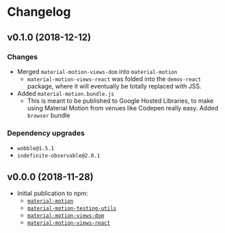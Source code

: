 # Changelog #

## v0.1.0 (2018-12-12) ##
### Changes ###
- Merged `material-motion-views-dom` into `material-motion`
  - `material-motion-views-react` was folded into the `demos-react` package, where it will eventually be totally replaced with JSS.
- Added `material-motion.bundle.js`
  - This is meant to be published to Google Hosted Libraries, to make using Material Motion from venues like Codepen really easy.
 Added `browser` bundle

### Dependency upgrades ###
- `wobble@1.5.1`
- `indefinite-observable@2.0.1`

## v0.0.0 (2018-11-28) ##
- Initial publication to npm:
  - [`material-motion`](https://www.npmjs.com/package/material-motion/v/0.0.0)
  - [`material-motion-testing-utils`](https://www.npmjs.com/package/material-motion-testing-utils/v/0.0.0)
  - [`material-motion-views-dom`](https://www.npmjs.com/package/material-motion-views-dom/v/0.0.0)
  - [`material-motion-views-react`](https://www.npmjs.com/package/material-motion-views-react/v/0.0.0)
